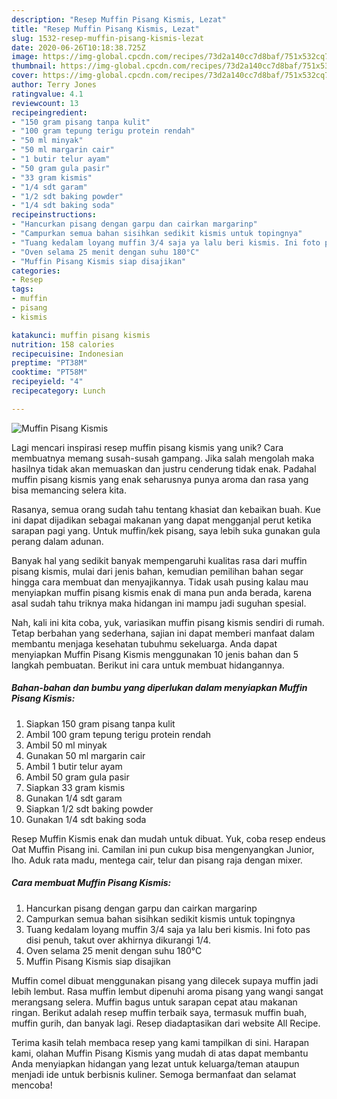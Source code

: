 ```yaml
---
description: "Resep Muffin Pisang Kismis, Lezat"
title: "Resep Muffin Pisang Kismis, Lezat"
slug: 1532-resep-muffin-pisang-kismis-lezat
date: 2020-06-26T10:18:38.725Z
image: https://img-global.cpcdn.com/recipes/73d2a140cc7d8baf/751x532cq70/muffin-pisang-kismis-foto-resep-utama.jpg
thumbnail: https://img-global.cpcdn.com/recipes/73d2a140cc7d8baf/751x532cq70/muffin-pisang-kismis-foto-resep-utama.jpg
cover: https://img-global.cpcdn.com/recipes/73d2a140cc7d8baf/751x532cq70/muffin-pisang-kismis-foto-resep-utama.jpg
author: Terry Jones
ratingvalue: 4.1
reviewcount: 13
recipeingredient:
- "150 gram pisang tanpa kulit"
- "100 gram tepung terigu protein rendah"
- "50 ml minyak"
- "50 ml margarin cair"
- "1 butir telur ayam"
- "50 gram gula pasir"
- "33 gram kismis"
- "1/4 sdt garam"
- "1/2 sdt baking powder"
- "1/4 sdt baking soda"
recipeinstructions:
- "Hancurkan pisang dengan garpu dan cairkan margarinp"
- "Campurkan semua bahan sisihkan sedikit kismis untuk topingnya"
- "Tuang kedalam loyang muffin 3/4 saja ya lalu beri kismis. Ini foto pas disi penuh, takut over akhirnya dikurangi 1/4."
- "Oven selama 25 menit dengan suhu 180°C"
- "Muffin Pisang Kismis siap disajikan"
categories:
- Resep
tags:
- muffin
- pisang
- kismis

katakunci: muffin pisang kismis 
nutrition: 158 calories
recipecuisine: Indonesian
preptime: "PT38M"
cooktime: "PT58M"
recipeyield: "4"
recipecategory: Lunch

---
```



![Muffin Pisang Kismis](https://img-global.cpcdn.com/recipes/73d2a140cc7d8baf/751x532cq70/muffin-pisang-kismis-foto-resep-utama.jpg)

Lagi mencari inspirasi resep muffin pisang kismis yang unik? Cara membuatnya memang susah-susah gampang. Jika salah mengolah maka hasilnya tidak akan memuaskan dan justru cenderung tidak enak. Padahal muffin pisang kismis yang enak seharusnya punya aroma dan rasa yang bisa memancing selera kita.

Rasanya, semua orang sudah tahu tentang khasiat dan kebaikan buah. Kue ini dapat dijadikan sebagai makanan yang dapat mengganjal perut ketika sarapan pagi yang. Untuk muffin/kek pisang, saya lebih suka gunakan gula perang dalam adunan.

Banyak hal yang sedikit banyak mempengaruhi kualitas rasa dari muffin pisang kismis, mulai dari jenis bahan, kemudian pemilihan bahan segar hingga cara membuat dan menyajikannya. Tidak usah pusing kalau mau menyiapkan muffin pisang kismis enak di mana pun anda berada, karena asal sudah tahu triknya maka hidangan ini mampu jadi suguhan spesial.


Nah, kali ini kita coba, yuk, variasikan muffin pisang kismis sendiri di rumah. Tetap berbahan yang sederhana, sajian ini dapat memberi manfaat dalam membantu menjaga kesehatan tubuhmu sekeluarga. Anda dapat menyiapkan Muffin Pisang Kismis menggunakan 10 jenis bahan dan 5 langkah pembuatan. Berikut ini cara untuk membuat hidangannya.

<!--inarticleads1-->

##### Bahan-bahan dan bumbu yang diperlukan dalam menyiapkan Muffin Pisang Kismis:

1. Siapkan 150 gram pisang tanpa kulit
1. Ambil 100 gram tepung terigu protein rendah
1. Ambil 50 ml minyak
1. Gunakan 50 ml margarin cair
1. Ambil 1 butir telur ayam
1. Ambil 50 gram gula pasir
1. Siapkan 33 gram kismis
1. Gunakan 1/4 sdt garam
1. Siapkan 1/2 sdt baking powder
1. Gunakan 1/4 sdt baking soda


Resep Muffin Kismis enak dan mudah untuk dibuat. Yuk, coba resep endeus Oat Muffin Pisang ini. Camilan ini pun cukup bisa mengenyangkan Junior, lho. Aduk rata madu, mentega cair, telur dan pisang raja dengan mixer. 

<!--inarticleads2-->

##### Cara membuat Muffin Pisang Kismis:

1. Hancurkan pisang dengan garpu dan cairkan margarinp
1. Campurkan semua bahan sisihkan sedikit kismis untuk topingnya
1. Tuang kedalam loyang muffin 3/4 saja ya lalu beri kismis. Ini foto pas disi penuh, takut over akhirnya dikurangi 1/4.
1. Oven selama 25 menit dengan suhu 180°C
1. Muffin Pisang Kismis siap disajikan


Muffin comel dibuat menggunakan pisang yang dilecek supaya muffin jadi lebih lembut. Rasa muffin lembut dipenuhi aroma pisang yang wangi sangat merangsang selera. Muffin bagus untuk sarapan cepat atau makanan ringan. Berikut adalah resep muffin terbaik saya, termasuk muffin buah, muffin gurih, dan banyak lagi. Resep diadaptasikan dari website All Recipe. 

Terima kasih telah membaca resep yang kami tampilkan di sini. Harapan kami, olahan Muffin Pisang Kismis yang mudah di atas dapat membantu Anda menyiapkan hidangan yang lezat untuk keluarga/teman ataupun menjadi ide untuk berbisnis kuliner. Semoga bermanfaat dan selamat mencoba!
